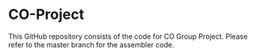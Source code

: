 # CO-Project

This GitHub repository consists of the code for CO Group Project. 
Please refer to the master branch for the assembler code. 
